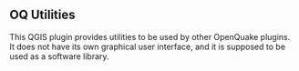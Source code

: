## OQ Utilities

This QGIS plugin provides utilities to be used by other OpenQuake plugins.
It does not have its own graphical user interface, and it is supposed to
be used as a software library.
